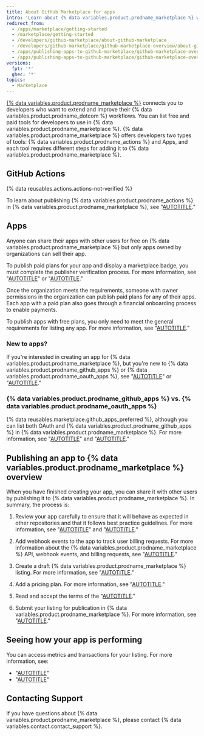 ```yaml
---
title: About GitHub Marketplace for apps
intro: 'Learn about {% data variables.product.prodname_marketplace %} where you can share your apps publicly with all {% data variables.product.product_name %} users.'
redirect_from:
  - /apps/marketplace/getting-started
  - /marketplace/getting-started
  - /developers/github-marketplace/about-github-marketplace
  - /developers/github-marketplace/github-marketplace-overview/about-github-marketplace
  - /apps/publishing-apps-to-github-marketplace/github-marketplace-overview/about-github-marketplace
  - /apps/publishing-apps-to-github-marketplace/github-marketplace-overview/about-github-marketplace-for-apps
versions:
  fpt: '*'
  ghec: '*'
topics:
  - Marketplace
---
```

[{% data variables.product.prodname_marketplace %}](https://github.com/marketplace) connects you to developers who want to extend and improve their {% data variables.product.prodname_dotcom %} workflows. You can list free and paid tools for developers to use in {% data variables.product.prodname_marketplace %}. {% data variables.product.prodname_marketplace %} offers developers two types of tools: {% data variables.product.prodname_actions %} and Apps, and each tool requires different steps for adding it to {% data variables.product.prodname_marketplace %}.

## GitHub Actions

{% data reusables.actions.actions-not-verified %}

To learn about publishing {% data variables.product.prodname_actions %} in {% data variables.product.prodname_marketplace %}, see "[AUTOTITLE](/actions/creating-actions/publishing-actions-in-github-marketplace)."

## Apps

Anyone can share their apps with other users for free on {% data variables.product.prodname_marketplace %} but only apps owned by organizations can sell their app.

To publish paid plans for your app and display a marketplace badge, you must complete the publisher verification process. For more information, see "[AUTOTITLE](/apps/github-marketplace/github-marketplace-overview/applying-for-publisher-verification-for-your-organization)" or "[AUTOTITLE](/apps/github-marketplace/creating-apps-for-github-marketplace/requirements-for-listing-an-app)."

Once the organization meets the requirements, someone with owner permissions in the organization can publish paid plans for any of their apps. Each app with a paid plan also goes through a financial onboarding process to enable payments.

To publish apps with free plans, you only need to meet the general requirements for listing any app. For more information, see "[AUTOTITLE](/apps/github-marketplace/creating-apps-for-github-marketplace/requirements-for-listing-an-app#requirements-for-all-github-marketplace-listings)."

### New to apps?

If you're interested in creating an app for {% data variables.product.prodname_marketplace %}, but you're new to {% data variables.product.prodname_github_apps %} or {% data variables.product.prodname_oauth_apps %}, see "[AUTOTITLE](/apps/creating-github-apps)" or "[AUTOTITLE](/apps/oauth-apps/building-oauth-apps)."

### {% data variables.product.prodname_github_apps %} vs. {% data variables.product.prodname_oauth_apps %}

{% data reusables.marketplace.github_apps_preferred %}, although you can list both OAuth and {% data variables.product.prodname_github_apps %} in {% data variables.product.prodname_marketplace %}. For more information, see "[AUTOTITLE](/apps/oauth-apps/building-oauth-apps/differences-between-github-apps-and-oauth-apps)" and "[AUTOTITLE](/apps/creating-github-apps/about-creating-github-apps/migrating-oauth-apps-to-github-apps)."

## Publishing an app to {% data variables.product.prodname_marketplace %} overview

When you have finished creating your app, you can share it with other users by publishing it to {% data variables.product.prodname_marketplace %}. In summary, the process is:

1. Review your app carefully to ensure that it will behave as expected in other repositories and that it follows best practice guidelines. For more information, see "[AUTOTITLE](/apps/github-marketplace/creating-apps-for-github-marketplace/security-best-practices-for-apps-on-github-marketplace)" and "[AUTOTITLE](/apps/github-marketplace/creating-apps-for-github-marketplace/requirements-for-listing-an-app#best-practice-for-customer-experience)."

1. Add webhook events to the app to track user billing requests. For more information about the {% data variables.product.prodname_marketplace %} API, webhook events, and billing requests, see "[AUTOTITLE](/apps/github-marketplace/using-the-github-marketplace-api-in-your-app)."

1. Create a draft {% data variables.product.prodname_marketplace %} listing. For more information, see "[AUTOTITLE](/apps/github-marketplace/listing-an-app-on-github-marketplace/drafting-a-listing-for-your-app)."

1. Add a pricing plan. For more information, see "[AUTOTITLE](/apps/github-marketplace/listing-an-app-on-github-marketplace/setting-pricing-plans-for-your-listing)."

1. Read and accept the terms of the "[AUTOTITLE](/free-pro-team@latest/site-policy/github-terms/github-marketplace-developer-agreement)."

1. Submit your listing for publication in {% data variables.product.prodname_marketplace %}. For more information, see "[AUTOTITLE](/apps/github-marketplace/listing-an-app-on-github-marketplace/submitting-your-listing-for-publication)."

## Seeing how your app is performing

You can access metrics and transactions for your listing. For more information, see:

- "[AUTOTITLE](/apps/github-marketplace/creating-apps-for-github-marketplace/viewing-metrics-for-your-listing)"
- "[AUTOTITLE](/apps/github-marketplace/creating-apps-for-github-marketplace/viewing-transactions-for-your-listing)"

## Contacting Support

If you have questions about {% data variables.product.prodname_marketplace %}, please contact {% data variables.contact.contact_support %}.

